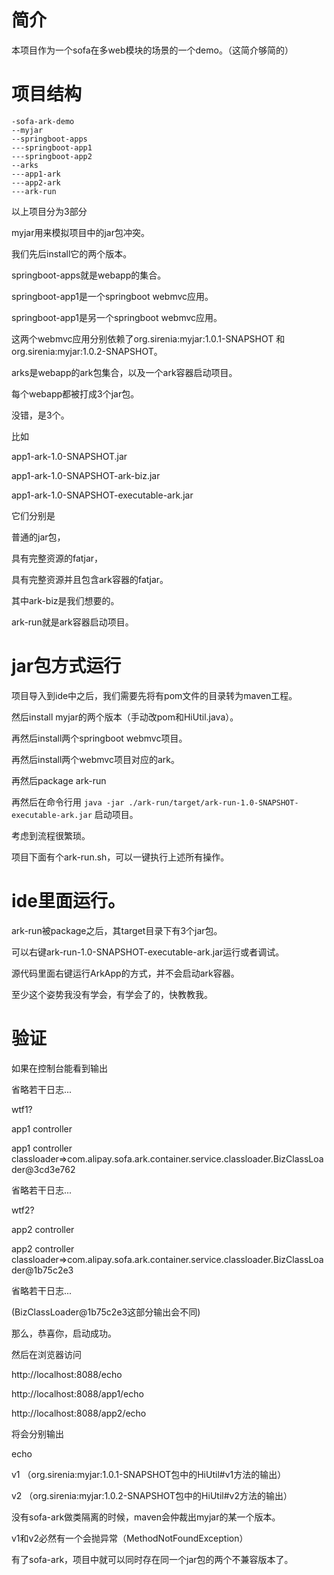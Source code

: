 # 简介

本项目作为一个sofa在多web模块的场景的一个demo。（这简介够简的）

# 项目结构
```
-sofa-ark-demo
--myjar 
--springboot-apps
---springboot-app1
---springboot-app2
--arks
---app1-ark
---app2-ark
---ark-run
```
以上项目分为3部分

myjar用来模拟项目中的jar包冲突。

我们先后install它的两个版本。

springboot-apps就是webapp的集合。

springboot-app1是一个springboot webmvc应用。

springboot-app1是另一个springboot webmvc应用。

这两个webmvc应用分别依赖了org.sirenia:myjar:1.0.1-SNAPSHOT
和org.sirenia:myjar:1.0.2-SNAPSHOT。

arks是webapp的ark包集合，以及一个ark容器启动项目。

每个webapp都被打成3个jar包。

没错，是3个。

比如

app1-ark-1.0-SNAPSHOT.jar

app1-ark-1.0-SNAPSHOT-ark-biz.jar

app1-ark-1.0-SNAPSHOT-executable-ark.jar

它们分别是

普通的jar包，

具有完整资源的fatjar，

具有完整资源并且包含ark容器的fatjar。

其中ark-biz是我们想要的。

ark-run就是ark容器启动项目。

# jar包方式运行
项目导入到ide中之后，我们需要先将有pom文件的目录转为maven工程。

然后install myjar的两个版本（手动改pom和HiUtil.java）。

再然后install两个springboot webmvc项目。

再然后install两个webmvc项目对应的ark。

再然后package ark-run

再然后在命令行用
```java -jar ./ark-run/target/ark-run-1.0-SNAPSHOT-executable-ark.jar```
启动项目。

考虑到流程很繁琐。

项目下面有个ark-run.sh，可以一键执行上述所有操作。

# ide里面运行。

ark-run被package之后，其target目录下有3个jar包。

可以右键ark-run-1.0-SNAPSHOT-executable-ark.jar运行或者调试。

源代码里面右键运行ArkApp的方式，并不会启动ark容器。

至少这个姿势我没有学会，有学会了的，快教教我。

# 验证
如果在控制台能看到输出

省略若干日志...

wtf1?

app1 controller

app1 controller classloader=>com.alipay.sofa.ark.container.service.classloader.BizClassLoader@3cd3e762

省略若干日志...

wtf2?

app2 controller

app2 controller classloader=>com.alipay.sofa.ark.container.service.classloader.BizClassLoader@1b75c2e3

省略若干日志...

(BizClassLoader@1b75c2e3这部分输出会不同)

那么，恭喜你，启动成功。

然后在浏览器访问

http://localhost:8088/echo

http://localhost:8088/app1/echo

http://localhost:8088/app2/echo

将会分别输出

echo

v1
（org.sirenia:myjar:1.0.1-SNAPSHOT包中的HiUtil#v1方法的输出）

v2
（org.sirenia:myjar:1.0.2-SNAPSHOT包中的HiUtil#v2方法的输出）

没有sofa-ark做类隔离的时候，maven会仲裁出myjar的某一个版本。

v1和v2必然有一个会抛异常（MethodNotFoundException）

有了sofa-ark，项目中就可以同时存在同一个jar包的两个不兼容版本了。








